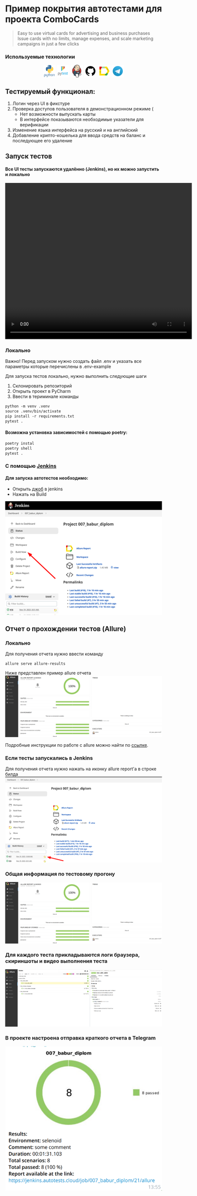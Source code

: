 # Пример покрытия автотестами для проекта ComboCards
>Easy to use virtual cards for advertising and business purchases
Issue cards with no limits, manage expenses, and scale marketing campaigns in just a few clicks


###  Используемые технологии
<p align="center">
  <code><img src="../../images/icons/python.svg" width="40" height="40"  alt="A-d-am" title="Python"></code>
  <code><img src="../../images/icons/pytest.svg" width="40" height="40"  alt="A-d-am" title="PyTest"></code>
  <code><img src="../../images/icons/jenkins.svg" width="40" height="40"  alt="A-d-am" title="Selene"></code>
  <code><img src="../../images/icons/github.png" width="40" height="40"  alt="A-d-am" title="PyCharm"></code>
  <code><img src="../../images/icons/allure.png" width="40" height="40"  alt="A-d-am" title="Allure Report"></code>
  <code><img src="../../images/icons/telegram.png" width="40" height="40"  alt="A-d-am" title="Telegram Bot"></code>
</p>

## Тестируемый функционал:
1. Логин через UI в фикстуре
2. Проверка доступов пользователя в демонстрационном режиме (
   * Нет возможности выпускать карты
   * В интерфейсе показываются необходимые указатели для верификации
3. Изменение языка интерфейса на русский и на английский
4. Добавление крипто-кошелька для ввода средств на баланс и последующее его удаление


## Запуск тестов
#### Все UI тесты запускаются удалённо (Jenkins), но их можно запустить и локально
<video width="600" height="500" controls>
  <source src="../../images/test_video.mp4" type="video/mp4">
</video>

### Локально
Важно! Перед запуском нужно создать файл .env и указать все параметры которые перечислены в .env-example 

Для запуска тестов локально, нужно выполнить следующие шаги
1. Склонировать репозиторий
2. Открыть проект в PyCharm
3. Ввести в териминале команды
``` 
python -m venv .venv
source .venv/bin/activate
pip install -r requirements.txt
pytest .
```
#### Возможна установка зависимостей с помощью poetry:
```
poetry instal
poetry shell
pytest .
```

### С помощью [Jenkins](https://jenkins.autotests.cloud/job/007_babur_diplom)
#### Для запуска автотестов необходимо:
 - Открыть [джоб](https://jenkins.autotests.cloud/job/job/007_babur_diplom) в jenkins
 - Нажать на Build

<img src="../../images/jenkins_1.png">

## Отчет о прохождении тестов (Allure)
### Локально
Для получения отчета нужно ввести команду 
```
allure serve allure-results
``` 
Ниже представлен пример allure отчета 
<img src="images/allure_dashboard.png">

Подробные инструкции по работе с allure можно найти по [ссылке](https://allurereport.org/docs/).
### Если тесты запускались в Jenkins

Для получения отчета нужно нажать на иконку allure report'a в строке билда  
<img src="images/jenkins_2.png">
### Общая информация по тестовому прогону
<img src="../../images/allure_dashboard.png">

### Для каждого теста прикладываются логи браузера, скириншоты и видео выполнения теста
<img src="../../images/allure_suits.png">

### В проекте настроена отправка краткого отчета в Telegram
<img src="../../images/tg.png">


